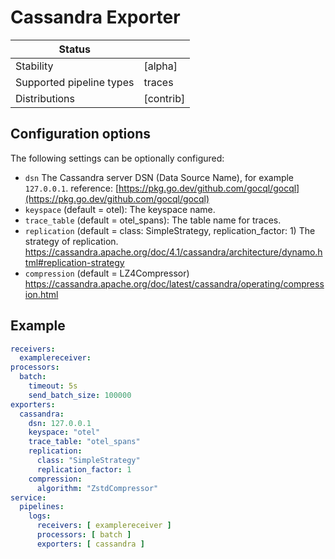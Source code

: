# Cassandra Exporter

| Status                   |           |
|--------------------------|-----------|
| Stability                | [alpha]   |
| Supported pipeline types | traces    |
| Distributions            | [contrib] |

## Configuration options

The following settings can be optionally configured:

- `dsn` The Cassandra server DSN (Data Source Name), for example `127.0.0.1`.
  reference: [https://pkg.go.dev/github.com/gocql/gocql](https://pkg.go.dev/github.com/gocql/gocql)
- `keyspace` (default = otel): The keyspace name.
- `trace_table` (default = otel_spans): The table name for traces.
- `replication` (default = class: SimpleStrategy, replication_factor: 1) The strategy of
  replication. https://cassandra.apache.org/doc/4.1/cassandra/architecture/dynamo.html#replication-strategy
- `compression` (default = LZ4Compressor) https://cassandra.apache.org/doc/latest/cassandra/operating/compression.html

## Example

```yaml
receivers:
  examplereceiver:
processors:
  batch:
    timeout: 5s
    send_batch_size: 100000
exporters:
  cassandra:
    dsn: 127.0.0.1
    keyspace: "otel"
    trace_table: "otel_spans"
    replication:
      class: "SimpleStrategy"
      replication_factor: 1
    compression:
      algorithm: "ZstdCompressor"
service:
  pipelines:
    logs:
      receivers: [ examplereceiver ]
      processors: [ batch ]
      exporters: [ cassandra ]
```